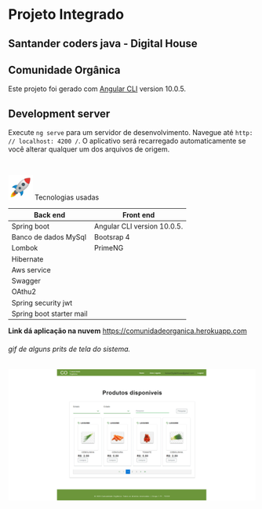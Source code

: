 # Projeto Integrado 
## Santander coders java - Digital House

## **Comunidade Orgânica**


Este projeto foi gerado com [Angular CLI](https://github.com/angular/angular-cli) version 10.0.5.

## Development server

Execute `ng serve` para um servidor de desenvolvimento. Navegue até `http: // localhost: 4200 /`. O aplicativo será recarregado automaticamente se você alterar qualquer um dos arquivos de origem.

<br>

<p>
<img src="/resources_readme/1f680.png" width="50" height="50" />
Tecnologias usadas
</p>



Back end | Front end 
------------ | -------------
Spring boot | Angular CLI version 10.0.5. 
Banco de dados MySql | Bootsrap 4 
Lombok | PrimeNG 
Hibernate |
Aws service |
Swagger |
OAthu2 |
Spring security jwt |
Spring boot starter mail |

**Link dá aplicação na nuvem**
https://comunidadeorganica.herokuapp.com
<br>

###### gif de alguns prits de tela do sistema.

![](resources_readme/CO_gif.gif)
